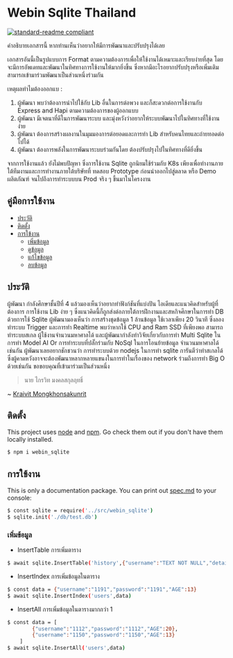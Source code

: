 # Webin Sqlite Thailand

[![standard-readme compliant](https://img.shields.io/badge/sqlite-1000-red)](https://github.com/ez-kraivit/webin_sqlite#readme)

คำอธิบายเอกสารนี้ หากท่านเห็นว่าอยากให้มีการพัฒนาและปรับปรุงได้เลย

เอกสารอันนี้เป็นรูปแบบการ Format ตามความต้องการเพื่อให้ใช้งานได้เหมาะและเรียบง่ายที่สุด โดยจะมีการอัพเดทและพัฒนาในทิศทางการใช้งานให้มากยิ่งขึ้น ซึ่งหากมีอะไรอยากปรับปรุงหรือเพิ่มเติม สามารถเข้ามาร่วมพัฒนาเป็นส่วนหนึ่งร่วมกัน

เหตุผลทำไมต้องออกแบ :

1. ผู้พัฒนา พบว่าต้องการนำไปใช้กับ Lib อื่นในการต่อพวง และก็สะดวกต่อการใช้งานกับ Express and Hapi ตามความต้องการของผู้ออกแบบ
2. ผู้พัฒนา มีเจตนาที่ดีในการพัฒนาระบบ และมุ่งหวังว่าอยากให้ระบบพัฒนาไปในทิศทางที่ใช้งานง่าย
3. ผู้พัฒนา ต้องการสร้างผลงานในมุมมองการต่อยอดและการทำ Lib สำหรับคนไทยและถ่ายทอดต่อไปได้
4. ผู้พัฒนา ต้องการพลังในการพัฒนาระบบร่วมกันโดย ต้องปรับปรุงไปในทิศทางที่ดียิ่งขึ้น

จากการใช้งานแล้ว ยังไม่พบปัญหา ซึ่งการใช้งาน Sqlite ถูกนิยมใช้ร่วมกับ K8s เพียงเพื่อทำงานภายใต้ทีมงานและการทำงานภายใต้บริษัทที่ ทดสอบ Prototype ก่อนนำออกไปสู่ตลาด หรือ Demo ผลิตภัณฑ์ จนไปถึงการทำระบบบน Prod จริง ๆ ขึ้นมาในโครงงาน

## คู่มือการใช้งาน

- [ประวัติ](#ประวัติ)
- [ติดตั้ง](#ติดตั้ง)
- [การใข้งาน](#การใข้งาน)
	- [เพิ่มข้อมูล](#เพิ่มข้อมูล)
	- [ดูข้อมูล](#ดูข้อมูล)
	- [แก้ไขข้อมูล](#แก้ไขข้อมูล)
	- [ลบข้อมูล](#ลบข้อมูล)


## ประวัติ

ผู้พัฒนา กำลังศึกษาชั้นปีที่ 4 แล้วมองเห็นว่าอยากทำฟังก์ชันที่แบ่งปัน ไอเดียและแนวคิดสำหรับผู้ที่ต้องการ การใช้งาน Lib ง่าย ๆ ซึ่งแนวคิดนี้ก็ถูกส่งต่อภายใต้การฝึกงานและสหกิจศึกษาในการทำ DB ด้วยการใช้ Sqlite ผู้พัฒนามองเห็นว่า การสร้างชุดข้อมูล 1 ล้านข้อมูล ใช้เวลาเพียง 20 วินาที ซึ่งลองทำระบบ Trigger และการทำ Realtime พบว่าหากใช้ CPU and Ram SSD ที่เพียงพอ สามารถทำระบบสเกล ผู้ใช้งานจำนวนมหาศาลได้ และผู้พัฒนากำลังทำวิจัยเกี่ยวกับการทำ Multi Sqlite ในการทำ Model AI Or การทำระบบที่ปลั๊กร่วมกับ NoSql ในการโอนย้ายข้อมูล จำนวนมหาศาลได้เช่นกัน ผู้พัฒนาเลยอยากชักชวนว่า การทำระบบด้วย nodejs ในการทำ sqlite การันตีว่าทำสเกลได้ ซึ่งผู้คาดหวังอาจจะต้องพัฒนาหลากหลายแขนงในการทำในเรื่องของ network ร่วมถึงการทำ Big O ด้วยเช่นกัน ขอขอบคุณที่เข้ามาร่วมเป็นส่วนหนึ่ง

> นาย ไกรวิท มงคลสกุลฤทธิ์

~ [Kraivit Mongkhonsakunrit](https://www.facebook.com/Creeksvit)


## ติดตั้ง
This project uses [node](http://nodejs.org) and [npm](https://npmjs.com). Go check them out if you don't have them locally installed.
```sh
$ npm i webin_sqlite
```

## การใช้งาน
This is only a documentation package. You can print out [spec.md](spec.md) to your console:
```sh
$ const sqlite = require('../src/webin_sqlite')
$ sqlite.init('./db/test.db')
```

### เพิ่มข้อมูล
- InsertTable การเพิ่มตาราง
```sh
$ await sqlite.InsertTable('history',{"username":"TEXT NOT NULL","detail":"TEXT NOT NULL","note":"TEXT NOT NULL"},true)
```

- InsertIndex การเพิ่มข้อมูลในตาราง
```sh
$ const data = {"username":"1191","password":"1191","AGE":13}
$ await sqlite.InsertIndex('users',data)
```

- InsertAll การเพิ่มข้อมูลในตารางมากกว่า 1
```sh
$ const data = [
        {"username":"1112","password":"1112","AGE":20},
        {"username":"1150","password":"1150","AGE":13}
    ]
$ await sqlite.InsertAll('users',data)
```